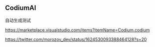 ## CodiumAI

自动生成测试

https://marketplace.visualstudio.com/items?itemName=Codium.codium

https://twitter.com/morozov_dev/status/1624530093388464128?s=20